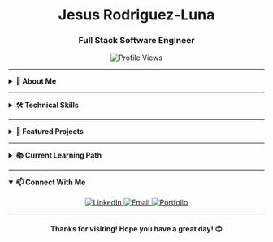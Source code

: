 <!-- HEADER -->
<div align="center">
  <h1>Jesus Rodriguez-Luna</h1>
  <h3>Full Stack Software Engineer</h3>
  <img src="https://komarev.com/ghpvc/?username=JRodriguez-Luna&style=flat-square&color=blue" alt="Profile Views"/>
</div>

---

<!-- ABOUT ME SECTION -->
<details>
  <summary><b>📝 About Me</b></summary>
  <br>
  
  I am a Full Stack Software Engineer with expertise in TypeScript, React, and Node.js. I recently completed intensive training at LearningFuze, where I developed practical experience building responsive web applications. I am passionate about creating intuitive software solutions and continuously expanding my technical knowledge.
  
  - 🔭 I'm currently working on **MindBloom**, a wellness application
  - 🌱 I'm continuously improving my skills in **React**, **TypeScript**, and backend development
  - 👯 I'm looking to collaborate on open-source projects focused on health and wellness
  - 💼 Open to new opportunities in software development
</details>

---

<!-- SKILLS SECTION -->
<details>
  <summary><b>🛠️ Technical Skills</b></summary>
  <br>
  
  ### Languages
  <img src="https://img.shields.io/badge/-TypeScript-3178C6?style=flat-square&logo=typescript&logoColor=white" />
  <img src="https://img.shields.io/badge/-JavaScript-F7DF1E?style=flat-square&logo=javascript&logoColor=black" />
  <img src="https://img.shields.io/badge/-HTML5-E34F26?style=flat-square&logo=html5&logoColor=white" />
  <img src="https://img.shields.io/badge/-CSS3-1572B6?style=flat-square&logo=css3&logoColor=white" />
  <img src="https://img.shields.io/badge/-Python-3776AB?style=flat-square&logo=python&logoColor=white" />
  <img src="https://img.shields.io/badge/-C++-00599C?style=flat-square&logo=c%2B%2B&logoColor=white" />
  
  ### Frontend
  <img src="https://img.shields.io/badge/-React-61DAFB?style=flat-square&logo=react&logoColor=black" />
  <img src="https://img.shields.io/badge/-Responsive_Design-7952B3?style=flat-square&logo=bootstrap&logoColor=white" />
  <img src="https://img.shields.io/badge/-UI/UX-FF61F6?style=flat-square&logo=figma&logoColor=white" />
  
  ### Backend
  <img src="https://img.shields.io/badge/-Node.js-339933?style=flat-square&logo=nodedotjs&logoColor=white" />
  <img src="https://img.shields.io/badge/-Express-000000?style=flat-square&logo=express&logoColor=white" />
  <img src="https://img.shields.io/badge/-PostgreSQL-336791?style=flat-square&logo=postgresql&logoColor=white" />
  <img src="https://img.shields.io/badge/-RESTful_APIs-FF6C37?style=flat-square&logo=postman&logoColor=white" />
  
  ### Tools
  <img src="https://img.shields.io/badge/-Git-F05032?style=flat-square&logo=git&logoColor=white" />
  <img src="https://img.shields.io/badge/-GitHub-181717?style=flat-square&logo=github&logoColor=white" />
  <img src="https://img.shields.io/badge/-JWT-000000?style=flat-square&logo=jsonwebtokens&logoColor=white" />
  <img src="https://img.shields.io/badge/-Argon2-6D8A88?style=flat-square&logo=auth0&logoColor=white" />
</details>

---

<!-- PROJECTS SECTION -->
<details>
  <summary><b>🚀 Featured Projects</b></summary>
  <br>
  
  <h3>MindBloom</h3>
  <p>A full-stack wellness application that helps users track their mental health journey through daily challenges and mood tracking.</p>
  
  **Key Features:**
  - User authentication with JWT and Argon2 password hashing
  - Daily wellness challenges system
  - Mood tracking with calendar visualization
  - Streak tracking for continuous engagement
  - Responsive design for all devices
  
  **Technologies Used:**
  - React
  - Node.js
  - PostgreSQL
  - TypeScript
  - Express
  
  <a href="https://github.com/JRodriguez-Luna/MindBloom">View Code</a> | 
  <a href="https://mindbloom-app.example.com">Live Demo</a>
</details>

---

<!-- CURRENT LEARNING PATH SECTION -->
<details>
  <summary><b>📚 Current Learning Path</b></summary>
  <br>
  
  <div align="center">
    <h3>Epic React by Kent C. Dodds</h3>
    <p>Currently enhancing my React expertise through this comprehensive workshop series</p>
  </div>
  
  I'm currently working through the Epic React program by Kent C. Dodds, which covers:
  
  - **React Fundamentals**: Building strong foundations with JSX and core React principles
  - **React Hooks**: Mastering useState, useEffect, useContext, and custom hooks
  - **Advanced Patterns**: Implementing compound components, prop collections/getters, and state reducers
  - **Advanced React Hooks**: Utilizing useCallback, useMemo, useRef, and useLayoutEffect for optimization
  - **Testing**: Developing robust testing strategies with React Testing Library
  - **Performance Optimization**: Implementing code splitting, useMemo, React.memo, and Suspense
  - **Suspense**: Working with concurrent mode and data fetching patterns
  - **App Architecture**: Building scalable application architecture with context and custom hooks
  
  Through this intensive program, I'm developing advanced React skills to create more robust, maintainable, and performant applications. I apply these concepts directly in my projects to strengthen my practical implementation abilities.
</details>

---

<!-- CONTACT SECTION -->
<details open>
  <summary><b>📫 Connect With Me</b></summary>
  <br>
  
  <div align="center">
    <a href="https://www.linkedin.com/in/jesusrodriguezluna/">
      <img src="https://img.shields.io/badge/-LinkedIn-0077B5?style=for-the-badge&logo=linkedin&logoColor=white" alt="LinkedIn" />
    </a>
    <a href="mailto:your.email@example.com">
      <img src="https://img.shields.io/badge/-Email-D14836?style=for-the-badge&logo=gmail&logoColor=white" alt="Email" />
    </a>
    <a href="https://your-portfolio-url.com">
      <img src="https://img.shields.io/badge/-Portfolio-000000?style=for-the-badge&logo=aboutdotme&logoColor=white" alt="Portfolio" />
    </a>
  </div>
</details>

---

<div align="center">
  <h4>Thanks for visiting! Hope you have a great day! 😊</h4>
</div>
